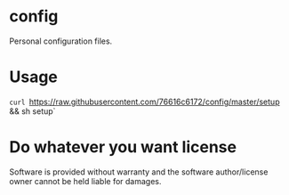 # config
Personal configuration files.

# Usage
`curl `https://raw.githubusercontent.com/76616c6172/config/master/setup && sh setup`

# Do whatever you want license
Software is provided without warranty and the software author/license owner cannot be held liable for damages.
